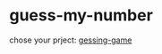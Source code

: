 # guess-my-number
chose your prject:
<a href="/practice-projects/guess-my-number/index.html">gessing-game</a>
